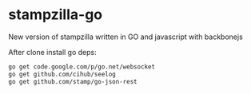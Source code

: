 stampzilla-go
=============

New version of stampzilla written in GO and javascript with backbonejs

After clone install go deps:
```bash
go get code.google.com/p/go.net/websocket
go get github.com/cihub/seelog
go get github.com/stamp/go-json-rest
```
